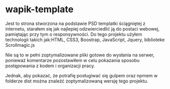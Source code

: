# wapik-template
Jest to strona stworzona na podstawie PSD templatki ściągniętej z internetu, starałem się jak najlepiej odzwierciedlić ją do 
postaci webowej, pamiętając przy tym o responsywności. Do tego projektu użyłem technologii takich jak:HTML, CSS3, Boostrap, JavaScript, Jquery, biblioteke Scrollmagic.js 

Nie są to w pełni zoptymalizowane pliki gotowe do wysłania na serwer, ponieważ komentarze pozostawiłem w celu pokazania sposobu postępowania z kodem i organizacji pracy.

Jednak, aby pokazać, że potrafię posługiwać się gulpem oraz npmem w folderze dist można znaleźć zoptymalizowaną wersję tego projektu.
